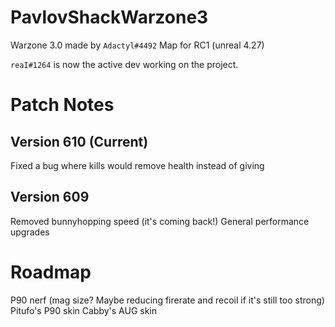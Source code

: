 # PavlovShackWarzone3
Warzone 3.0 made by `Adactyl#4492`
Map for RC1 (unreal 4.27)

`reaI#1264` is now the active dev working on the project.

# Patch Notes
## Version 610 (Current)
Fixed a bug where kills would remove health instead of giving
## Version 609
Removed bunnyhopping speed (it's coming back!)
General performance upgrades

# Roadmap
P90 nerf (mag size? Maybe reducing firerate and recoil if it's still too strong)
Pitufo's P90 skin
Cabby's AUG skin
